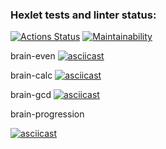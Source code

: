 ### Hexlet tests and linter status:
[![Actions Status](https://github.com/Programm-forse/frontend-project-44/workflows/hexlet-check/badge.svg)](https://github.com/Programm-forse/frontend-project-44/actions)
[![Maintainability](https://api.codeclimate.com/v1/badges/2400f35a434c92d59905/maintainability)](https://codeclimate.com/github/Programm-forse/frontend-project-44/maintainability)

brain-even
[![asciicast](https://asciinema.org/a/ZhBxruA9z7inWK6s8dSakZbQP.svg)](https://asciinema.org/a/ZhBxruA9z7inWK6s8dSakZbQP)

brain-calc
[![asciicast](https://asciinema.org/a/u1L8wQ352uzMUeLpTkkIGhtDd.svg)](https://asciinema.org/a/u1L8wQ352uzMUeLpTkkIGhtDd)

brain-gcd
[![asciicast](https://asciinema.org/a/dvMsF9baRujwGPYg1ZnZMPvfU.svg)](https://asciinema.org/a/dvMsF9baRujwGPYg1ZnZMPvfU)

brain-progression 



[![asciicast](https://asciinema.org/a/ZxcsbJ2TpzYLVBN8QscMeVLdD.svg)](https://asciinema.org/a/ZxcsbJ2TpzYLVBN8QscMeVLdD)
